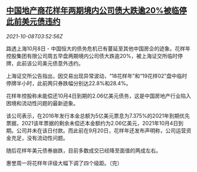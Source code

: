 <!--1633665662000-->
[中国地产商花样年两期境内公司债大跌逾20%被临停 此前美元债违约](https://cn.reuters.com/article/china-fantasia-bond-1008-idCNKBS2GY0AZ)
------

<div><i>2021-10-08T03:52:56Z</i></div><p>路透上海10月8日 - 中国恒大的债务危机已有蔓延至其他中国房企的迹象。花样年控股集团有限公司周五早盘两期境内公司债大跌逾20%，被上海证交所临时停牌，此前该公司美元债意外违约。</p><p>上海证交所公告指出，因交易出现异常波动，“18花样年”和“19花样02”盘中临时停牌半小时，此前两只券跌幅分别达22.8%和28.4%。</p><p>花样年控股称未能偿还10月4日到期的2.06亿美元债务，这是中国房地产行业陷入困境和流动性问题的最新迹象。</p><p>该公司表示，在2016年发行本金总额为5亿美元票息为7.375%的2021年到期优先票据，2021该年票据的剩余未偿还本金额约为2.06亿美元，2021年10月4日到期。公司并未在该日付款。而此前在9月20日，花样年还发布声明称，公司运营资金充足，没有流动性问题。</p><p>随后花样年美元债券崩跌，目前多数成交已经降至面值的两成左右。</p><p>惠誉周一将花样年评级大幅下调了四个级距。（完）</p>
